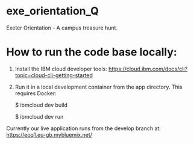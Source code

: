 # exe_orientation_Q
Exeter Orientation - A campus treasure hunt.


# How to run the code base locally:
1. Install the IBM cloud developer tools:
	https://cloud.ibm.com/docs/cli?topic=cloud-cli-getting-started
2. Run it in a local development container from the app directory. This requires Docker:

	$ ibmcloud dev build
	
	$ ibmcloud dev run

Currently our live application runs from the develop branch at: 
https://eoq1.eu-gb.mybluemix.net/
